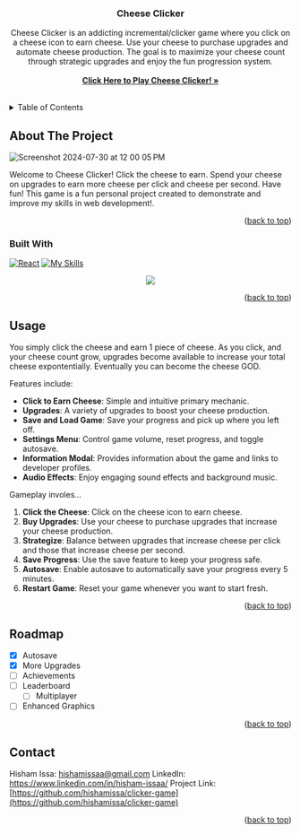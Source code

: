 <!-- Improved compatibility of back to top link: See: https://github.com/othneildrew/Best-README-Template/pull/73 -->
<a id="readme-top"></a>

<h3 align="center">Cheese Clicker</h3>

  <p align="center">
    Cheese Clicker is an addicting incremental/clicker game where you click on a cheese icon to earn cheese. Use your cheese to purchase upgrades and automate cheese production. The goal is to maximize your cheese count through strategic upgrades and enjoy the fun progression system.
    <br />
    <br />
    <a href="https://hishamissa.github.io/clicker-game/"><strong>Click Here to Play Cheese Clicker! »</strong></a>
    <br />
    <br />
  </p>
</div>



<!-- TABLE OF CONTENTS -->
<details>
  <summary>Table of Contents</summary>
  <ol>
    <li>
      <a href="#about-the-project">About The Project</a>
      <ul>
        <li><a href="#built-with">Built With</a></li>
      </ul>
    </li>
    <li><a href="#usage">Usage</a></li>
    <li><a href="#roadmap">Roadmap</a></li>
    <li><a href="#contact">Contact</a></li>
  </ol>
</details>



<!-- ABOUT THE PROJECT -->
## About The Project

![Screenshot 2024-07-30 at 12 00 05 PM](https://github.com/user-attachments/assets/d960189d-c68e-4777-81bb-ac75a3ed9769)

Welcome to Cheese Clicker! Click the cheese to earn. Spend your cheese on upgrades to earn more cheese per click and cheese per second. Have fun! This game is a fun personal project created to demonstrate and improve my skills in web development!.

<p align="right">(<a href="#readme-top">back to top</a>)</p>



### Built With

[![React][React.js]][React-url]
[![My Skills](https://skillicons.dev/icons?i=js,html,css,react,github,vscode)](https://skillicons.dev)
<p align="center">
  <a href="https://skillicons.dev">
    <img src="https://skillicons.dev/icons?i=js,html,css,react,github,vscode" />
  </a>
</p>

<p align="right">(<a href="#readme-top">back to top</a>)</p>


<!-- USAGE EXAMPLES -->
## Usage

You simply click the cheese and earn 1 piece of cheese. As you click, and your cheese count grow, upgrades become available to increase your total cheese expontentially. Eventually you can become the cheese GOD.

Features include: 
- **Click to Earn Cheese**: Simple and intuitive primary mechanic.
- **Upgrades**: A variety of upgrades to boost your cheese production.
- **Save and Load Game**: Save your progress and pick up where you left off.
- **Settings Menu**: Control game volume, reset progress, and toggle autosave.
- **Information Modal**: Provides information about the game and links to developer profiles.
- **Audio Effects**: Enjoy engaging sound effects and background music.

Gameplay involes...
1. **Click the Cheese**: Click on the cheese icon to earn cheese.
2. **Buy Upgrades**: Use your cheese to purchase upgrades that increase your cheese production.
3. **Strategize**: Balance between upgrades that increase cheese per click and those that increase cheese per second.
4. **Save Progress**: Use the save feature to keep your progress safe.
5. **Autosave**: Enable autosave to automatically save your progress every 5 minutes.
6. **Restart Game**: Reset your game whenever you want to start fresh.

<p align="right">(<a href="#readme-top">back to top</a>)</p>



<!-- ROADMAP -->
## Roadmap

- [x] Autosave
- [x] More Upgrades
- [ ] Achievements
- [ ] Leaderboard
    - [ ] Multiplayer
- [ ] Enhanced Graphics

<p align="right">(<a href="#readme-top">back to top</a>)</p>

<!-- CONTACT -->
## Contact

Hisham Issa: hishamissaa@gmail.com
LinkedIn: https://www.linkedin.com/in/hisham-issaa/
Project Link: [https://github.com/hishamissa/clicker-game](https://github.com/hishamissa/clicker-game)

<p align="right">(<a href="#readme-top">back to top</a>)</p>


<!-- MARKDOWN LINKS & IMAGES -->
[linkedin-shield]: https://img.shields.io/badge/-LinkedIn-black.svg?style=for-the-badge&logo=linkedin&colorB=555
[linkedin-url]: https://linkedin.com/in/hisham-issaa
[React.js]: https://img.shields.io/badge/React-20232A?style=for-the-badge&logo=react&logoColor=61DAFB
[React-url]: https://reactjs.org/
